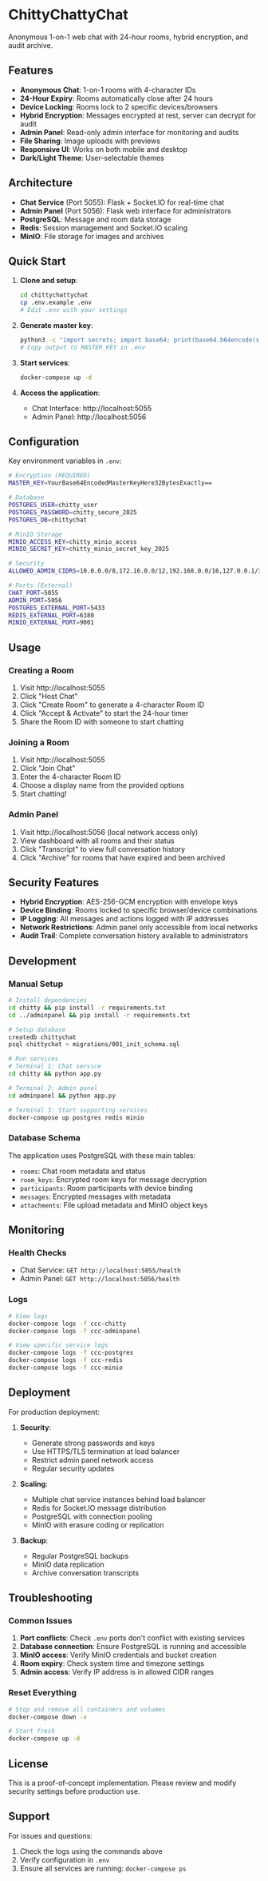 # ChittyChattyChat

Anonymous 1-on-1 web chat with 24-hour rooms, hybrid encryption, and audit archive.

## Features

- **Anonymous Chat**: 1-on-1 rooms with 4-character IDs
- **24-Hour Expiry**: Rooms automatically close after 24 hours
- **Device Locking**: Rooms lock to 2 specific devices/browsers
- **Hybrid Encryption**: Messages encrypted at rest, server can decrypt for audit
- **Admin Panel**: Read-only admin interface for monitoring and audits
- **File Sharing**: Image uploads with previews
- **Responsive UI**: Works on both mobile and desktop
- **Dark/Light Theme**: User-selectable themes

## Architecture

- **Chat Service** (Port 5055): Flask + Socket.IO for real-time chat
- **Admin Panel** (Port 5056): Flask web interface for administrators
- **PostgreSQL**: Message and room data storage
- **Redis**: Session management and Socket.IO scaling
- **MinIO**: File storage for images and archives

## Quick Start

1. **Clone and setup**:
   ```bash
   cd chittychattychat
   cp .env.example .env
   # Edit .env with your settings
   ```

2. **Generate master key**:
   ```bash
   python3 -c "import secrets; import base64; print(base64.b64encode(secrets.token_bytes(32)).decode())"
   # Copy output to MASTER_KEY in .env
   ```

3. **Start services**:
   ```bash
   docker-compose up -d
   ```

4. **Access the application**:
   - Chat Interface: http://localhost:5055
   - Admin Panel: http://localhost:5056

## Configuration

Key environment variables in `.env`:

```bash
# Encryption (REQUIRED)
MASTER_KEY=YourBase64EncodedMasterKeyHere32BytesExactly==

# Database
POSTGRES_USER=chitty_user
POSTGRES_PASSWORD=chitty_secure_2025
POSTGRES_DB=chittychat

# MinIO Storage
MINIO_ACCESS_KEY=chitty_minio_access
MINIO_SECRET_KEY=chitty_minio_secret_key_2025

# Security
ALLOWED_ADMIN_CIDRS=10.0.0.0/8,172.16.0.0/12,192.168.0.0/16,127.0.0.1/32

# Ports (External)
CHAT_PORT=5055
ADMIN_PORT=5056
POSTGRES_EXTERNAL_PORT=5433
REDIS_EXTERNAL_PORT=6380
MINIO_EXTERNAL_PORT=9001
```

## Usage

### Creating a Room

1. Visit http://localhost:5055
2. Click "Host Chat"
3. Click "Create Room" to generate a 4-character Room ID
4. Click "Accept & Activate" to start the 24-hour timer
5. Share the Room ID with someone to start chatting

### Joining a Room

1. Visit http://localhost:5055
2. Click "Join Chat"
3. Enter the 4-character Room ID
4. Choose a display name from the provided options
5. Start chatting!

### Admin Panel

1. Visit http://localhost:5056 (local network access only)
2. View dashboard with all rooms and their status
3. Click "Transcript" to view full conversation history
4. Click "Archive" for rooms that have expired and been archived

## Security Features

- **Hybrid Encryption**: AES-256-GCM encryption with envelope keys
- **Device Binding**: Rooms locked to specific browser/device combinations
- **IP Logging**: All messages and actions logged with IP addresses
- **Network Restrictions**: Admin panel only accessible from local networks
- **Audit Trail**: Complete conversation history available to administrators

## Development

### Manual Setup

```bash
# Install dependencies
cd chitty && pip install -r requirements.txt
cd ../adminpanel && pip install -r requirements.txt

# Setup database
createdb chittychat
psql chittychat < migrations/001_init_schema.sql

# Run services
# Terminal 1: Chat service
cd chitty && python app.py

# Terminal 2: Admin panel
cd adminpanel && python app.py

# Terminal 3: Start supporting services
docker-compose up postgres redis minio
```

### Database Schema

The application uses PostgreSQL with these main tables:

- `rooms`: Chat room metadata and status
- `room_keys`: Encrypted room keys for message decryption
- `participants`: Room participants with device binding
- `messages`: Encrypted messages with metadata
- `attachments`: File upload metadata and MinIO object keys

## Monitoring

### Health Checks

- Chat Service: `GET http://localhost:5055/health`
- Admin Panel: `GET http://localhost:5056/health`

### Logs

```bash
# View logs
docker-compose logs -f ccc-chitty
docker-compose logs -f ccc-adminpanel

# View specific service logs
docker-compose logs -f ccc-postgres
docker-compose logs -f ccc-redis
docker-compose logs -f ccc-minio
```

## Deployment

For production deployment:

1. **Security**:
   - Generate strong passwords and keys
   - Use HTTPS/TLS termination at load balancer
   - Restrict admin panel network access
   - Regular security updates

2. **Scaling**:
   - Multiple chat service instances behind load balancer
   - Redis for Socket.IO message distribution
   - PostgreSQL with connection pooling
   - MinIO with erasure coding or replication

3. **Backup**:
   - Regular PostgreSQL backups
   - MinIO data replication
   - Archive conversation transcripts

## Troubleshooting

### Common Issues

1. **Port conflicts**: Check `.env` ports don't conflict with existing services
2. **Database connection**: Ensure PostgreSQL is running and accessible
3. **MinIO access**: Verify MinIO credentials and bucket creation
4. **Room expiry**: Check system time and timezone settings
5. **Admin access**: Verify IP address is in allowed CIDR ranges

### Reset Everything

```bash
# Stop and remove all containers and volumes
docker-compose down -v

# Start fresh
docker-compose up -d
```

## License

This is a proof-of-concept implementation. Please review and modify security settings before production use.

## Support

For issues and questions:
1. Check the logs using the commands above
2. Verify configuration in `.env`
3. Ensure all services are running: `docker-compose ps`